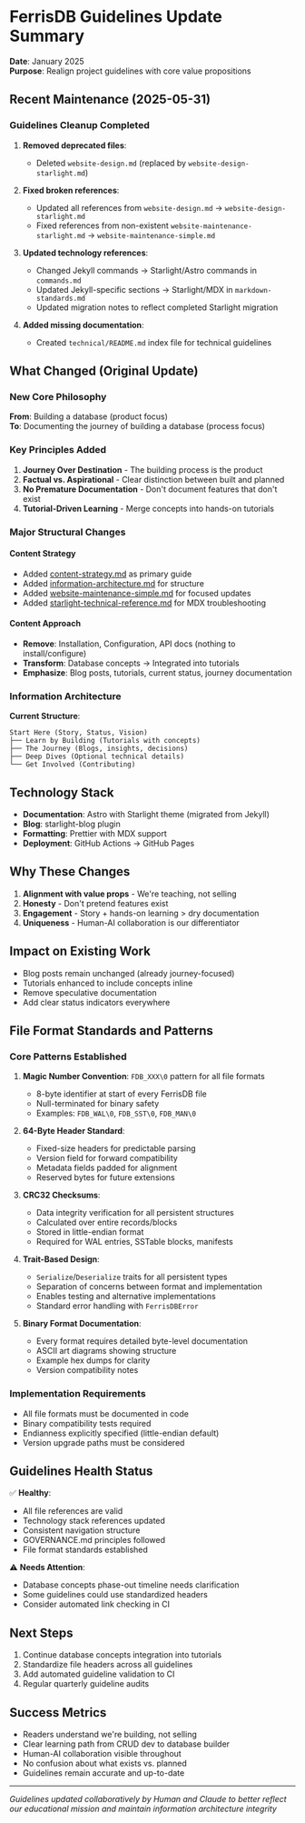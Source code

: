 # FerrisDB Guidelines Update Summary

**Date**: January 2025  
**Purpose**: Realign project guidelines with core value propositions

## Recent Maintenance (2025-05-31)

### Guidelines Cleanup Completed

1. **Removed deprecated files**:
   - Deleted `website-design.md` (replaced by `website-design-starlight.md`)
2. **Fixed broken references**:
   - Updated all references from `website-design.md` → `website-design-starlight.md`
   - Fixed references from non-existent `website-maintenance-starlight.md` → `website-maintenance-simple.md`
3. **Updated technology references**:

   - Changed Jekyll commands → Starlight/Astro commands in `commands.md`
   - Updated Jekyll-specific sections → Starlight/MDX in `markdown-standards.md`
   - Updated migration notes to reflect completed Starlight migration

4. **Added missing documentation**:
   - Created `technical/README.md` index file for technical guidelines

## What Changed (Original Update)

### New Core Philosophy

**From**: Building a database (product focus)  
**To**: Documenting the journey of building a database (process focus)

### Key Principles Added

1. **Journey Over Destination** - The building process is the product
2. **Factual vs. Aspirational** - Clear distinction between built and planned
3. **No Premature Documentation** - Don't document features that don't exist
4. **Tutorial-Driven Learning** - Merge concepts into hands-on tutorials

### Major Structural Changes

#### Content Strategy

- Added [content-strategy.md](content/content-strategy.md) as primary guide
- Added [information-architecture.md](content/information-architecture.md) for structure
- Added [website-maintenance-simple.md](workflow/website-maintenance-simple.md) for focused updates
- Added [starlight-technical-reference.md](workflow/starlight-technical-reference.md) for MDX troubleshooting

#### Content Approach

- **Remove**: Installation, Configuration, API docs (nothing to install/configure)
- **Transform**: Database concepts → Integrated into tutorials
- **Emphasize**: Blog posts, tutorials, current status, journey documentation

### Information Architecture

**Current Structure**:

```
Start Here (Story, Status, Vision)
├── Learn by Building (Tutorials with concepts)
├── The Journey (Blogs, insights, decisions)
├── Deep Dives (Optional technical details)
└── Get Involved (Contributing)
```

## Technology Stack

- **Documentation**: Astro with Starlight theme (migrated from Jekyll)
- **Blog**: starlight-blog plugin
- **Formatting**: Prettier with MDX support
- **Deployment**: GitHub Actions → GitHub Pages

## Why These Changes

1. **Alignment with value props** - We're teaching, not selling
2. **Honesty** - Don't pretend features exist
3. **Engagement** - Story + hands-on learning > dry documentation
4. **Uniqueness** - Human-AI collaboration is our differentiator

## Impact on Existing Work

- Blog posts remain unchanged (already journey-focused)
- Tutorials enhanced to include concepts inline
- Remove speculative documentation
- Add clear status indicators everywhere

## File Format Standards and Patterns

### Core Patterns Established

1. **Magic Number Convention**: `FDB_XXX\0` pattern for all file formats

   - 8-byte identifier at start of every FerrisDB file
   - Null-terminated for binary safety
   - Examples: `FDB_WAL\0`, `FDB_SST\0`, `FDB_MAN\0`

2. **64-Byte Header Standard**:

   - Fixed-size headers for predictable parsing
   - Version field for forward compatibility
   - Metadata fields padded for alignment
   - Reserved bytes for future extensions

3. **CRC32 Checksums**:

   - Data integrity verification for all persistent structures
   - Calculated over entire records/blocks
   - Stored in little-endian format
   - Required for WAL entries, SSTable blocks, manifests

4. **Trait-Based Design**:

   - `Serialize`/`Deserialize` traits for all persistent types
   - Separation of concerns between format and implementation
   - Enables testing and alternative implementations
   - Standard error handling with `FerrisDBError`

5. **Binary Format Documentation**:
   - Every format requires detailed byte-level documentation
   - ASCII art diagrams showing structure
   - Example hex dumps for clarity
   - Version compatibility notes

### Implementation Requirements

- All file formats must be documented in code
- Binary compatibility tests required
- Endianness explicitly specified (little-endian default)
- Version upgrade paths must be considered

## Guidelines Health Status

✅ **Healthy**:

- All file references are valid
- Technology stack references updated
- Consistent navigation structure
- GOVERNANCE.md principles followed
- File format standards established

⚠️ **Needs Attention**:

- Database concepts phase-out timeline needs clarification
- Some guidelines could use standardized headers
- Consider automated link checking in CI

## Next Steps

1. Continue database concepts integration into tutorials
2. Standardize file headers across all guidelines
3. Add automated guideline validation to CI
4. Regular quarterly guideline audits

## Success Metrics

- Readers understand we're building, not selling
- Clear learning path from CRUD dev to database builder
- Human-AI collaboration visible throughout
- No confusion about what exists vs. planned
- Guidelines remain accurate and up-to-date

---

_Guidelines updated collaboratively by Human and Claude to better reflect our educational mission and maintain information architecture integrity_
